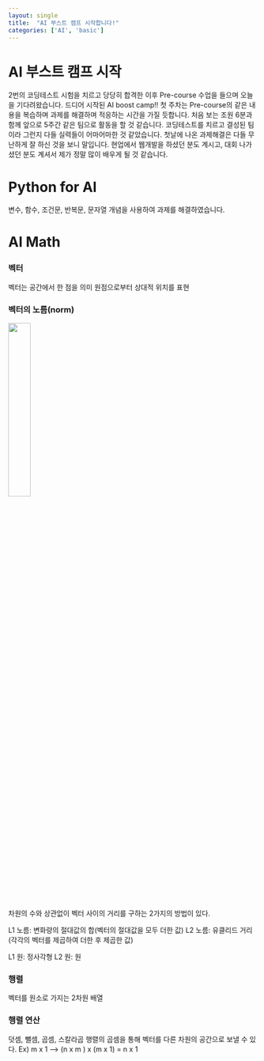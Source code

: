 ```yaml
---
layout: single
title:  "AI 부스트 캠프 시작합니다!"
categories: ['AI', 'basic']
---
```


# AI 부스트 캠프 시작
2번의 코딩테스트 시험을 치르고 당당히 합격한 이후 Pre-course 수업을 들으며 오늘을 기다려왔습니다. 드디어 시작된 AI boost camp!! 첫 주차는 Pre-course의 같은 내용을 복습하며 과제를 해결하며 적응하는 시간을 가질 듯합니다. 처음 보는 조원 6분과 함께 앞으로 5주간 같은 팀으로 활동을 할 것 같습니다. 코딩테스트를 치르고 결성된 팀이라 그런지 다들 실력들이 어마어마한 것 같았습니다. 첫날에 나온 과제해결은 다들 무난하게 잘 하신 것을 보니 말입니다. 현업에서 웹개발을 하셨던 분도 계시고, 대회 나가셨던 분도 계셔서 제가 정말 많이 배우게 될 것 같습니다. 


# Python for AI
변수, 함수, 조건문, 반복문, 문자열 개념을 사용하여 과제를 해결하였습니다. 

# AI Math
### 벡터
벡터는 공간에서 한 점을 의미
원점으로부터 상대적 위치를 표현

### 벡터의 노름(norm)

<img src="https://user-images.githubusercontent.com/63527907/127864516-88d8f003-a8ad-41f3-8ae7-70bbfb6fb2e5.png" width="30%" height="30%">


차원의 수와 상관없이 벡터 사이의 거리를 구하는 2가지의 방법이 있다. 

L1 노름: 변화량의 절대값의 합(벡터의 절대값을 모두 더한 값)
L2 노름: 유클리드 거리(각각의 벡터를 제곱하여 더한 후 제곱한 값)

L1 원: 정사각형
L2 원: 원

### 행렬

벡터를 원소로 가지는 2차원 배열

### 행렬 연산

덧셈, 뺄셈, 곱셈, 스칼라곱
행렬의 곱셈을 통해 벡터를 다른 차원의 공간으로 보낼 수 있다.
Ex) m x 1  --> (n x m ) x (m x 1) = n x 1


